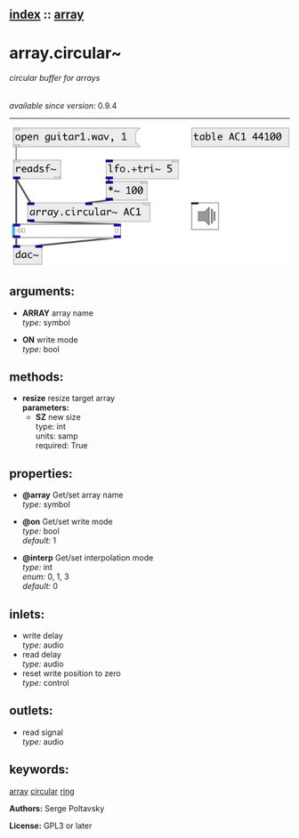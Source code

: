 [index](index.html) :: [array](category_array.html)
---

# array.circular~

###### circular buffer for arrays

*available since version:* 0.9.4

---




[![example](../examples/img/array.circular~.jpg)](../examples/pd/array.circular~.pd)



## arguments:

* **ARRAY**
array name<br>
_type:_ symbol<br>

* **ON**
write mode<br>
_type:_ bool<br>



## methods:

* **resize**
resize target array<br>
  __parameters:__
  - **SZ** new size<br>
    type: int <br>
    units: samp <br>
    required: True <br>




## properties:

* **@array** 
Get/set array name<br>
_type:_ symbol<br>

* **@on** 
Get/set write mode<br>
_type:_ bool<br>
_default:_ 1<br>

* **@interp** 
Get/set interpolation mode<br>
_type:_ int<br>
_enum:_ 0, 1, 3<br>
_default:_ 0<br>



## inlets:

* write delay<br>
_type:_ audio
* read delay<br>
_type:_ audio
* reset write position to zero<br>
_type:_ control



## outlets:

* read signal<br>
_type:_ audio



## keywords:

[array](keywords/array.html)
[circular](keywords/circular.html)
[ring](keywords/ring.html)






**Authors:** Serge Poltavsky




**License:** GPL3 or later





